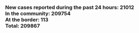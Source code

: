 ### New cases reported during the past 24 hours: 21012<br/>In the community: 209754<br/>At the border: 113<br/>Total: 209867